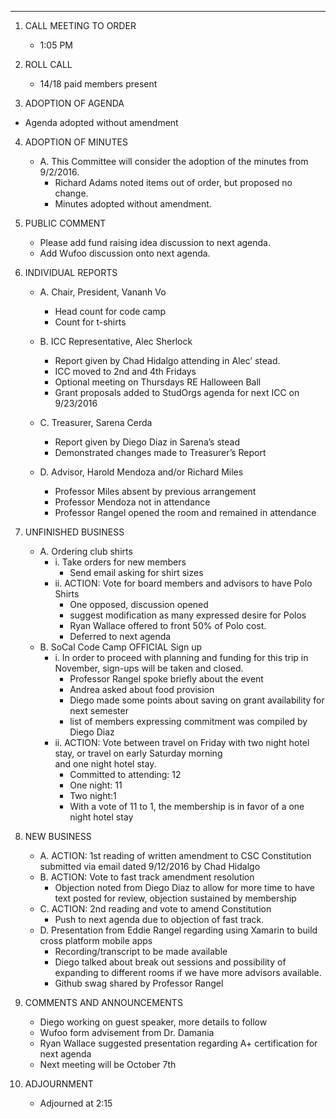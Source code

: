 
---

1.	CALL MEETING TO ORDER
    * 1:05 PM

2.	ROLL CALL 
    * 14/18 paid members present

3.	ADOPTION OF AGENDA
   * Agenda adopted without amendment

4.	ADOPTION OF MINUTES

    * A.	This Committee will consider the adoption of the minutes from 9/2/2016.
        - Richard Adams noted items out of order, but proposed no change.
        - Minutes adopted without amendment.

5.	PUBLIC COMMENT 
    * Please add fund raising idea discussion to next agenda.
    * Add Wufoo discussion onto next agenda.

6.	INDIVIDUAL REPORTS 

    * A.	Chair, President, Vananh Vo
        - Head count for code camp
        - Count for t-shirts

    * B.	ICC Representative, Alec Sherlock
        - Report given by Chad Hidalgo attending in Alec’ stead.
        - ICC moved to 2nd and 4th Fridays
        - Optional meeting on Thursdays RE Halloween Ball
        - Grant proposals added to StudOrgs agenda for next ICC on 9/23/2016

    * C.	Treasurer, Sarena Cerda
        - Report given by Diego Diaz in Sarena’s stead
        - Demonstrated changes made to Treasurer’s Report

    * D.	Advisor, Harold Mendoza and/or Richard Miles
        - Professor Miles absent by previous arrangement
        - Professor Mendoza not in attendance
        - Professor Rangel opened the room and remained in attendance

7.	UNFINISHED BUSINESS

    * A.	Ordering club shirts
        - i.	Take orders for new members
            - Send email asking for shirt sizes
        - ii.	ACTION: Vote for board members and advisors to have Polo Shirts
            - One opposed, discussion opened 
            - suggest modification as many expressed desire for Polos
            - Ryan Wallace offered to front 50% of Polo cost.
            - Deferred to next agenda
    * B.	SoCal Code Camp OFFICIAL Sign up
        - i.	In order to proceed with planning and funding for this trip in November, sign-ups will be taken and closed.
            - Professor Rangel spoke briefly about the event
            - Andrea asked about food provision
            - Diego made some points about saving on grant availability for next semester
            - list of members expressing commitment was compiled by Diego Diaz
        - ii.	ACTION: Vote between travel on Friday with two night hotel stay, or travel on early Saturday morning   
        and one night hotel stay.
            - Committed to attending: 12
            - One night: 11
            - Two night:1
            - With a vote of 11 to 1, the membership is in favor of a one night hotel stay

8.	NEW BUSINESS 

    * A.	ACTION: 1st reading of written amendment to CSC Constitution submitted via email dated 9/12/2016 by Chad Hidalgo
    * B.	ACTION: Vote to fast track amendment resolution
        - Objection noted from Diego Diaz to allow for more time to have text posted for review, objection sustained by membership
    * C.	ACTION: 2nd reading and vote to amend Constitution
        - Push to next agenda due to objection of fast track.
    * D.	Presentation from Eddie Rangel regarding using Xamarin to build cross platform mobile apps  
        - Recording/transcript to be made available
        - Diego talked about break out sessions and possibility of expanding to different rooms if we have more advisors available.
        - Github swag shared by Professor Rangel 

9.	COMMENTS AND ANNOUNCEMENTS
    * Diego working on guest speaker, more details to follow
    * Wufoo form advisement from Dr. Damania
    * Ryan Wallace suggested presentation regarding A+ certification for next agenda
    * Next meeting will be October 7th

10. ADJOURNMENT
    * Adjourned at 2:15
